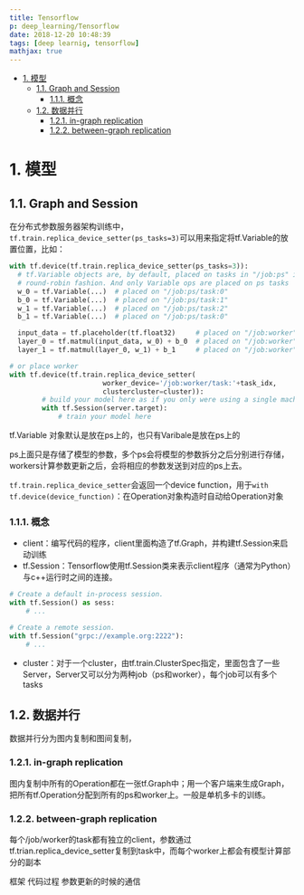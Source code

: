 ```yaml
---
title: Tensorflow
p: deep_learning/Tensorflow
date: 2018-12-20 10:48:39
tags: [deep learnig, tensorflow]
mathjax: true
---
```

<!-- TOC -->

- [1. 模型](#1-%E6%A8%A1%E5%9E%8B)
    - [1.1. Graph and Session](#11-graph-and-session)
        - [1.1.1. 概念](#111-%E6%A6%82%E5%BF%B5)
    - [1.2. 数据并行](#12-%E6%95%B0%E6%8D%AE%E5%B9%B6%E8%A1%8C)
        - [1.2.1. in-graph replication](#121-in-graph-replication)
        - [1.2.2. between-graph replication](#122-between-graph-replication)

<!-- /TOC -->
# 1. 模型
## 1.1. Graph and Session
在分布式参数服务器架构训练中，`tf.train.replica_device_setter(ps_tasks=3)`可以用来指定将tf.Variable的放置位置，比如：
```python
with tf.device(tf.train.replica_device_setter(ps_tasks=3)):
  # tf.Variable objects are, by default, placed on tasks in "/job:ps" in a
  # round-robin fashion. And only Variable ops are placed on ps tasks
  w_0 = tf.Variable(...)  # placed on "/job:ps/task:0"
  b_0 = tf.Variable(...)  # placed on "/job:ps/task:1"
  w_1 = tf.Variable(...)  # placed on "/job:ps/task:2"
  b_1 = tf.Variable(...)  # placed on "/job:ps/task:0"

  input_data = tf.placeholder(tf.float32)     # placed on "/job:worker"
  layer_0 = tf.matmul(input_data, w_0) + b_0  # placed on "/job:worker"
  layer_1 = tf.matmul(layer_0, w_1) + b_1     # placed on "/job:worker"

# or place worker
with tf.device(tf.train.replica_device_setter( 
                       worker_device='/job:worker/task:'+task_idx, 
                       clustercluster=cluster)):
        # build your model here as if you only were using a single machine
        with tf.Session(server.target):
            # train your model here 
```
tf.Variable 对象默认是放在ps上的，也只有Varibale是放在ps上的

ps上面只是存储了模型的参数，多个ps会将模型的参数拆分之后分别进行存储，workers计算参数更新之后，会将相应的参数发送到对应的ps上去。

`tf.train.replica_device_setter`会返回一个device function，用于`with tf.device(device_function)`：在Operation对象构造时自动给Operation对象

<!--more-->

### 1.1.1. 概念
- client：编写代码的程序，client里面构造了tf.Graph，并构建tf.Session来启动训练
- tf.Session：Tensorflow使用tf.Session类来表示client程序（通常为Python）与c++运行时之间的连接。
```python
# Create a default in-process session.
with tf.Session() as sess:
    # ...

# Create a remote session.
with tf.Session("grpc://example.org:2222"):
    # ...
```
- cluster：对于一个cluster，由tf.train.ClusterSpec指定，里面包含了一些Server，Server又可以分为两种job（ps和worker），每个job可以有多个tasks

## 1.2. 数据并行
数据并行分为图内复制和图间复制，
### 1.2.1. in-graph replication
图内复制中所有的Operation都在一张tf.Graph中；用一个客户端来生成Graph， 把所有tf.Operation分配到所有的ps和worker上。一般是单机多卡的训练。
### 1.2.2. between-graph replication
每个/job/worker的task都有独立的client，参数通过tf.trian.replica_device_setter复制到task中，而每个worker上都会有模型计算部分的副本

框架  代码过程 
参数更新的时候的通信